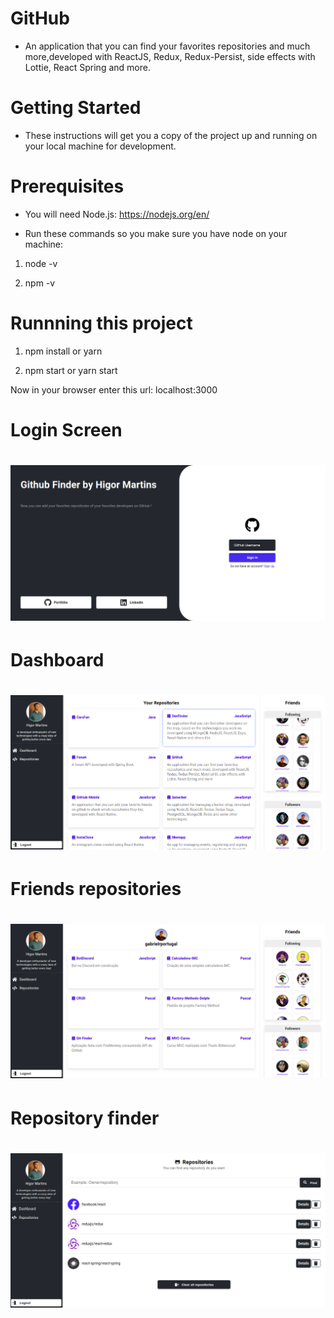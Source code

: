 # GitHub
- An application that you can find your favorites repositories and much more,developed with ReactJS, Redux, Redux-Persist, side effects with Lottie, React Spring and more.

# Getting Started
- These instructions will get you a copy of the project up and running on your local machine for development.

# Prerequisites
- You will need Node.js: https://nodejs.org/en/

- Run these commands so you make sure you have node on your machine:

1) node -v

2) npm -v

# Runnning this project
1) npm install or yarn

2) npm start or yarn start

Now in your browser enter this url: localhost:3000

#

# Login Screen
<h1 align="center" >
   <img src="/assets/githubLogin.png" width="600"/>
</h1>

# Dashboard
<h1 align="center" >
   <img src="/assets/githubDashboard.png" width="600"/>
</h1>

# Friends repositories
<h1 align="center" >
   <img src="/assets/githubFriendsRepo.png" width="600"/>
</h1>

# Repository finder
<h1 align="center" >
   <img src="/assets/githubRepoFinder.png" width="600"/>
</h1>

#
